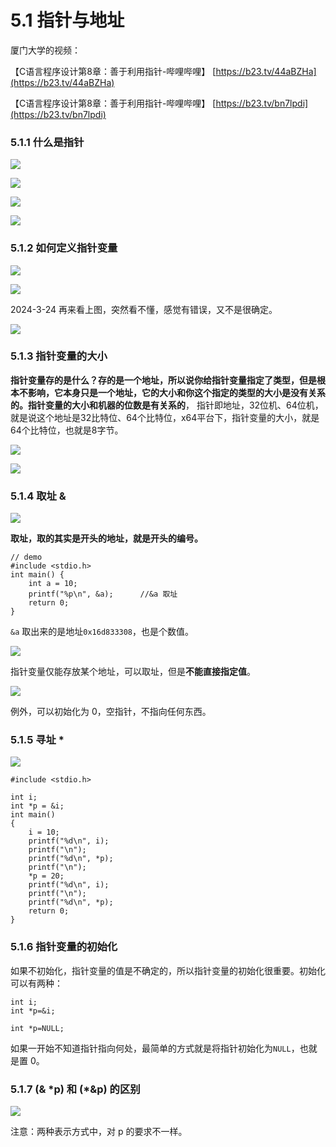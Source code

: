# 5.1 指针与地址

厦门大学的视频：

【C语言程序设计第8章：善于利用指针-哔哩哔哩】 [https://b23.tv/44aBZHa](https://b23.tv/44aBZHa)

【C语言程序设计第8章：善于利用指针-哔哩哔哩】 [https://b23.tv/bn7lpdi](https://b23.tv/bn7lpdi)

### 5.1.1 什么是指针 <a href="#ks6wo" id="ks6wo"></a>

![](https://cdn.nlark.com/yuque/0/2024/jpeg/1171985/1705937683555-11e5d196-d782-4bcb-9f53-6bcb18f92ea8.jpeg)

![](https://cdn.nlark.com/yuque/0/2023/png/1171985/1694337760429-026416cb-a3ca-4c2b-9fbc-0950f8b7f66c.png)

![](https://cdn.nlark.com/yuque/0/2023/png/1171985/1700196138245-d29895cf-c93b-4fa1-9136-3883c7549fc3.png)

![](https://cdn.nlark.com/yuque/0/2024/jpeg/1171985/1705938228981-c331f31b-66f3-42de-8672-ff6e9896fd05.jpeg)

### 5.1.2 如何定义指针变量 <a href="#q4qv4" id="q4qv4"></a>

![](https://cdn.nlark.com/yuque/0/2024/png/1171985/1705938092598-d82d6852-474d-405c-bd41-408542f58e2c.png)

![](https://cdn.nlark.com/yuque/0/2023/png/1171985/1694350587901-ac7a3788-495a-4c20-9056-42b3609dd325.png)

2024-3-24  再来看上图，突然看不懂，感觉有错误，又不是很确定。

![](https://cdn.nlark.com/yuque/0/2024/jpeg/1171985/1706322908007-9a161ac0-2fc0-454b-97e6-fada829d9f89.jpeg)

### 5.1.3 指针变量的大小 <a href="#kogi7" id="kogi7"></a>

**指针变量存的是什么？存的是一个地址，所以说你给指针变量指定了类型，但是根本不影响，它本身只是一个地址，它的大小和你这个指定的类型的大小是没有关系的。指针变量的大小和机器的位数是有关系的**， 指针即地址，32位机、64位机，就是说这个地址是32比特位、64个比特位，x64平台下，指针变量的大小，就是64个比特位，也就是8字节。

![](https://cdn.nlark.com/yuque/0/2023/png/1171985/1694354175702-40a80f95-168f-440d-a485-6c37961322c0.png)

![](https://cdn.nlark.com/yuque/0/2023/png/1171985/1694354139276-d2e2ee7e-af56-45a2-8af3-a96fc6217acc.png)

### 5.1.4 取址 & <a href="#ljbt8" id="ljbt8"></a>

![](https://cdn.nlark.com/yuque/0/2023/png/1171985/1700196529092-b7302504-124a-4b6d-b5ab-47e12fad01c3.png)

**取址，取的其实是开头的地址，就是开头的编号。**

```
// demo
#include <stdio.h>
int main() {
    int a = 10;
    printf("%p\n", &a);      //&a 取址
    return 0;
}
```

`&a` 取出来的是地址`0x16d833308`，也是个数值。

![](https://cdn.nlark.com/yuque/0/2023/png/1171985/1694337426327-193b3291-d15b-4ef8-b254-04aafd337191.png)

指针变量仅能存放某个地址，可以取址，但是**不能直接指定值**。

![](https://cdn.nlark.com/yuque/0/2024/jpeg/1171985/1706323466012-d773917d-db5b-4e18-b5d8-f553f71e7b90.jpeg)

例外，可以初始化为 0，空指针，不指向任何东西。

### 5.1.5 寻址 \* <a href="#oen2q" id="oen2q"></a>

![](https://cdn.nlark.com/yuque/0/2024/png/1171985/1705940437362-32d512e7-215e-4d73-b139-5fcd760c43f6.png)

```
#include <stdio.h>

int i;
int *p = &i;
int main()
{
    i = 10;
    printf("%d\n", i);
    printf("\n");
    printf("%d\n", *p);
    printf("\n");
    *p = 20;
    printf("%d\n", i);
    printf("\n");
    printf("%d\n", *p);
    return 0;
}
```

### 5.1.6 指针变量的初始化 <a href="#fgrb2" id="fgrb2"></a>

如果不初始化，指针变量的值是不确定的，所以指针变量的初始化很重要。初始化可以有两种：

```
int i;
int *p=&i;
```

```
int *p=NULL;
```

如果一开始不知道指针指向何处，最简单的方式就是将指针初始化为`NULL`，也就是置 0。

### 5.1.7 (& \*p) 和 (\*\&p) 的区别 <a href="#rvmwg" id="rvmwg"></a>

![](https://cdn.nlark.com/yuque/0/2024/jpeg/1171985/1706325247210-08aa33ad-0c04-4e7f-92e2-7bb112f34607.jpeg)

注意：两种表示方式中，对 p 的要求不一样。
